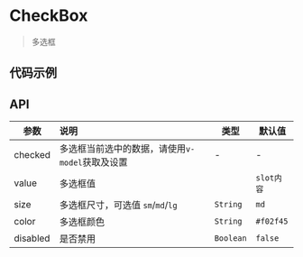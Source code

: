 # CheckBox

> 多选框

## 代码示例

<test></test>

<script>
  import test from '@/pages/demo/CheckBox.vue';

  export default {
    components: {
      test
    }
  }
</script>

## API

| 参数 | 说明 | 类型 | 默认值 |
| ----|:-----| ---- | ---- |
| checked | 多选框当前选中的数据，请使用`v-model`获取及设置  | - | - |
| value | 多选框值 |  | `slot内容` |
| size | 多选框尺寸，可选值 `sm`/`md`/`lg` | `String` | `md` |
| color | 多选框颜色 | `String` | `#f02f45` |
| disabled | 是否禁用 | `Boolean` | `false` |
